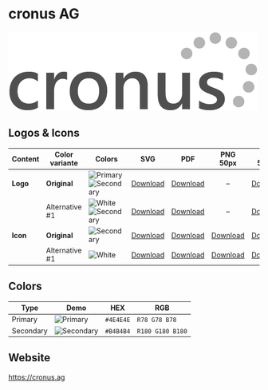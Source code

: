 # cronus AG

![cronus AG Logo](cronus-ag-logo-original-500px.png)

## Logos & Icons

| Content  | Color variante | Colors                  | SVG                         | PDF                         |           PNG 50px            | PNG 500px                      | PNG 1000px                      |
| -------- | -------------- | ----------------------- | --------------------------- | --------------------------- | :---------------------------: | ------------------------------ | ------------------------------- |
| **Logo** | **Original**   | ![Primary] ![Secondary] | [Download][LogoOriginalSVG] | [Download][LogoOriginalPDF] |               –               | [Download][LogoOriginalPNG500] | [Download][LogoOriginalPNG1000] |
|          | Alternative #1 | ![White] ![Secondary]   | [Download][LogoAlt1SVG]     | [Download][LogoAlt1PDF]     |               –               | [Download][LogoAlt1PNG500]     | [Download][LogoAlt1PNG1000]     |
| **Icon** | **Original**   | ![Secondary]            | [Download][IconOriginalSVG] | [Download][IconOriginalPDF] | [Download][IconOriginalPNG50] | [Download][IconOriginalPNG500] | [Download][IconOriginalPNG1000] |
|          | Alternative #1 | ![White]                | [Download][IconAlt1SVG]     | [Download][IconAlt1PDF]     |   [Download][IconAlt1PNG50]   | [Download][IconAlt1PNG500]     | [Download][IconAlt1PNG1000]     |

## Colors

| Type      | Demo         | HEX       | RGB              |
| --------- | ------------ | --------- | ---------------- |
| Primary   | ![Primary]   | `#4E4E4E` | `R78 G78 B78`    |
| Secondary | ![Secondary] | `#B4B4B4` | `R180 G180 B180` |

[Primary]: https://ipsumimage.appspot.com/12x12,4E4E4E?l=
[Secondary]: https://ipsumimage.appspot.com/12x12,B4B4B4?l=
[White]: https://ipsumimage.appspot.com/12x12,FFFFFF?l=

[LogoOriginalSVG]: cronus-ag-logo-original.svg
[LogoOriginalPDF]: cronus-ag-logo-original.pdf
[LogoOriginalPNG500]: cronus-ag-logo-original-500px.png
[LogoOriginalPNG1000]: cronus-ag-logo-original-1000px.png
[LogoAlt1SVG]: cronus-ag-logo-alt1.svg
[LogoAlt1PDF]: cronus-ag-logo-alt1.pdf
[LogoAlt1PNG500]: cronus-ag-logo-alt1-500px.png
[LogoAlt1PNG1000]: cronus-ag-logo-alt1-1000px.png

[IconOriginalSVG]: cronus-ag-icon-original.svg
[IconOriginalPDF]: cronus-ag-icon-original.pdf
[IconOriginalPNG50]: cronus-ag-icon-original-50px.png
[IconOriginalPNG500]: cronus-ag-icon-original-500px.png
[IconOriginalPNG1000]: cronus-ag-icon-original-1000px.png
[IconAlt1SVG]: cronus-ag-icon-alt1.svg
[IconAlt1PDF]: cronus-ag-icon-alt1.pdf
[IconAlt1PNG50]: cronus-ag-icon-alt1-50px.png
[IconAlt1PNG500]: cronus-ag-icon-alt1-500px.png
[IconAlt1PNG1000]: cronus-ag-icon-alt1-1000px.png

## Website

<https://cronus.ag>
